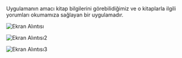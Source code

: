 Uygulamanın amacı kitap bilgilerini görebilidiğimiz ve o kitaplarla ilgili yorumları okumamıza sağlayan bir uygulamadır.

![Ekran Alıntısı](https://github.com/YusufSural/CevrimiciKitapOkumavePaylasma-15/assets/84929731/84129331-8916-4caf-95c8-3a750a1a8763)

![Ekran Alıntısı2](https://github.com/YusufSural/CevrimiciKitapOkumavePaylasma-15/assets/84929731/fc6ae2ee-3a51-4338-81b1-724f87a84225)

![Ekran Alıntısı3](https://github.com/YusufSural/CevrimiciKitapOkumavePaylasma-15/assets/84929731/8395be9c-7763-452a-8160-40590d2de809)
